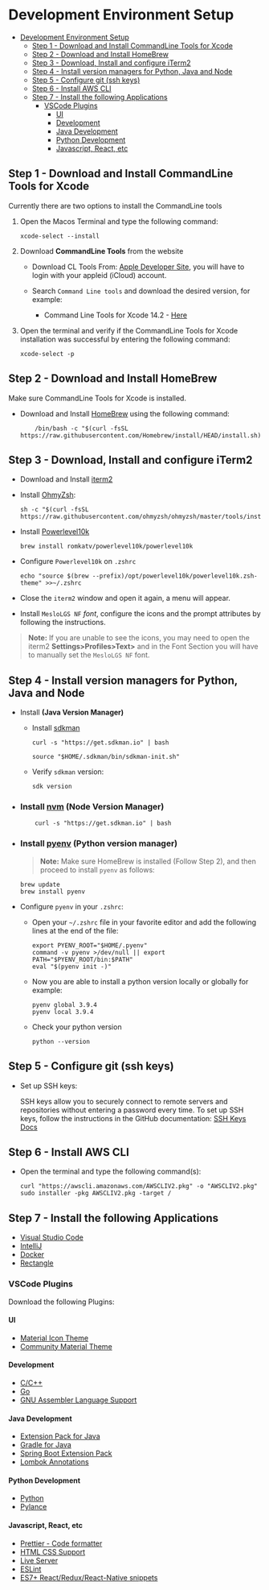 # Development Environment Setup



- [Development Environment Setup](#development-environment-setup)
  - [Step 1 -  Download and Install CommandLine Tools for Xcode](#step-1----download-and-install-commandline-tools-for-xcode)
  - [Step 2 - Download and Install HomeBrew](#step-2---download-and-install-homebrew)
  - [Step 3 - Download, Install and configure iTerm2](#step-3---download-install-and-configure-iterm2)
  - [Step 4 - Install version managers for Python, Java and Node](#step-4---install-version-managers-for-python-java-and-node)
  - [Step 5 - Configure git (ssh keys)](#step-5---configure-git-ssh-keys)
  - [Step 6 - Install AWS CLI](#step-6---install-aws-cli)
  - [Step 7 - Install the following Applications](#step-7---install-the-following-applications)
    - [VSCode Plugins](#vscode-plugins)
      - [UI](#ui)
      - [Development](#development)
      - [Java Development](#java-development)
      - [Python Development](#python-development)
      - [Javascript, React, etc](#javascript-react-etc)

## Step 1 -  Download and Install CommandLine Tools for Xcode

Currently there are two options to install the CommandLine tools

1. Open the Macos Terminal and type the following command:

    ```shell
    xcode-select --install
    ```

2. Download **CommandLine Tools** from the website

   - Download CL Tools From: [Apple Developer Site](https://developer.apple.com/download/all/`), you will have to login with your appleid (iCloud) account.

   - Search `Command Line tools` and download the desired version, for example:

     - Command Line Tools for Xcode 14.2 - [Here](https://download.developer.apple.com/Developer_Tools/Command_Line_Tools_for_Xcode_14.2/Command_Line_Tools_for_Xcode_14.2.dmg)

3. Open the terminal and verify if the CommandLine Tools for Xcode installation was successful by entering the following command:

    ```shell
    xcode-select -p
    ```

## Step 2 - Download and Install HomeBrew

Make sure CommandLine Tools for Xcode is installed.

- Download and Install [HomeBrew](https://brew.sh/) using the following command:

    ```shell
        /bin/bash -c "$(curl -fsSL https://raw.githubusercontent.com/Homebrew/install/HEAD/install.sh)"
    ```

## Step 3 - Download, Install and configure iTerm2

- Download and Install [iterm2](https://iterm2.com/)

- Install [OhmyZsh](https://ohmyz.sh/):

    ```shell
    sh -c "$(curl -fsSL https://raw.githubusercontent.com/ohmyzsh/ohmyzsh/master/tools/install.sh)"

    ```
  
- Install [Powerlevel10k](https://ohmyz.sh/)
  
    ```shell
    brew install romkatv/powerlevel10k/powerlevel10k
    ```

- Configure `Powerlevel10k` on `.zshrc`
  
    ```shell
    echo "source $(brew --prefix)/opt/powerlevel10k/powerlevel10k.zsh-theme" >>~/.zshrc
    ```

- Close the `iterm2` window and open it again, a menu will appear.

- Install `MesloLGS NF` *font*, configure the icons and the prompt attributes by following the instructions.

> **Note:** If you are unable to see the icons, you may need to open the iterm2 **Settings>Profiles>Text>** and in the Font Section you will have to manually set the `MesloLGS NF` font.

## Step 4 - Install version managers for Python, Java and Node

- Install **(Java Version Manager)**

  - Install [sdkman](https://sdkman.io/) 

    ```shell
    curl -s "https://get.sdkman.io" | bash

    source "$HOME/.sdkman/bin/sdkman-init.sh"
    ```

  - Verify `sdkman` version:

    ```shell
    sdk version
    ```

- ### Install [nvm](https://sdkman.io/) **(Node Version Manager)**

    ```shell
        curl -s "https://get.sdkman.io" | bash
    ```

- ### Install [pyenv](https://github.com/pyenv/pyenv) **(Python version manager)**

    >**Note:** Make sure HomeBrew is installed (Follow Step 2), and then proceed to install `pyenv` as follows:

    ```shell
    brew update
    brew install pyenv
    ```

- Configure `pyenv` in your `.zshrc`:

  - Open your `~/.zshrc` file in your favorite editor and add the following lines at the end of the file:

    ```shell
    export PYENV_ROOT="$HOME/.pyenv"
    command -v pyenv >/dev/null || export PATH="$PYENV_ROOT/bin:$PATH"
    eval "$(pyenv init -)"
    ```

  - Now you are able to install a python version locally or globally for example:

    ```shell
    pyenv global 3.9.4
    pyenv local 3.9.4
    ```

  - Check your python version
  
    ```shell
    python --version
    ```

## Step 5 - Configure git (ssh keys)

- Set up SSH keys: 

    SSH keys allow you to securely connect to remote servers and repositories without entering a password every time. To set up SSH keys, follow the instructions in the GitHub documentation: [SSH Keys Docs](https://docs.github.com/en/github/authenticating-to-github/generating-a-new-ssh-key-and-adding-it-to-the-ssh-agent)


## Step 6 - Install AWS CLI

- Open the terminal and type the following command(s):

    ```shell
    curl "https://awscli.amazonaws.com/AWSCLIV2.pkg" -o "AWSCLIV2.pkg"
    sudo installer -pkg AWSCLIV2.pkg -target /
    ```


## Step 7 - Install the following Applications

- [Visual Studio Code](https://code.visualstudio.com/)
- [IntelliJ](https://www.jetbrains.com/idea/)
- [Docker](https://www.docker.com)
- [Rectangle](https://rectangleapp.com/)

### VSCode Plugins

Download the following Plugins:

#### UI

- [Material Icon Theme](https://marketplace.visualstudio.com/items?itemName=PKief.material-icon-theme)
- [Community Material Theme](https://marketplace.visualstudio.com/items?itemName=Equinusocio.vsc-community-material-theme)

#### Development

- [C/C++](https://marketplace.visualstudio.com/items?itemName=ms-vscode.cpptools)
- [Go](https://marketplace.visualstudio.com/items?itemName=golang.Go)
- [GNU Assembler Language Support](https://marketplace.visualstudio.com/items?itemName=basdp.language-gas-x86)


#### Java Development

- [Extension Pack for Java](https://marketplace.visualstudio.com/items?itemName=vscjava.vscode-java-pack)
- [Gradle for Java](https://marketplace.visualstudio.com/items?itemName=vscjava.vscode-gradle)
- [Spring Boot Extension Pack](https://marketplace.visualstudio.com/items?itemName=vscjava.vscode-spring-boot-dashboard)
- [Lombok Annotations](https://marketplace.visualstudio.com/items?itemName=vscjava.vscode-lombok)

#### Python Development

- [Python](https://marketplace.visualstudio.com/items?itemName=ms-python.python)
- [Pylance](https://marketplace.visualstudio.com/items?itemName=ms-python.vscode-pylance)


#### Javascript, React, etc

- [Prettier - Code formatter](https://marketplace.visualstudio.com/items?itemName=esbenp.prettier-vscode)
- [HTML CSS Support](https://marketplace.visualstudio.com/items?itemName=ecmel.vscode-html-css)
- [Live Server](https://marketplace.visualstudio.com/items?itemName=ritwickdey.LiveServer)
- [ESLint](https://marketplace.visualstudio.com/items?itemName=dbaeumer.vscode-eslint)
- [ES7+ React/Redux/React-Native snippets](https://marketplace.visualstudio.com/items?itemName=dsznajder.es7-react-js-snippets)
